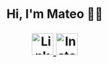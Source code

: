 <h1 align="center"> Hi, I'm Mateo 👋🔭
</p>
  <p align="center">
    <a href="https://www.linkedin.com/in/mateo-toro-rodriguez-3799b624a/">
      <img alt="Linkedin" width="50px" src="https://play-lh.googleusercontent.com/kMofEFLjobZy_bCuaiDogzBcUT-dz3BBbOrIEjJ-hqOabjK8ieuevGe6wlTD15QzOqw" />
    </a>
    <a href="https://www.instagram.com/mgodll_99/">
      <img alt="Instagram" width="50px" src="https://cdn-icons-png.flaticon.com/512/174/174855.png" />
    </a>
  
</p>
<!--
**mgodll/mgodll** is a ✨ _special_ ✨ repository because its `README.md` (this file) appears on your GitHub profile.

Here are some ideas to get you started:

- 🔭 I’m currently working on ...
- 🌱 I’m currently learning ...
- 👯 I’m looking to collaborate on ...
- 🤔 I’m looking for help with ...
- 💬 Ask me about ...
- 📫 How to reach me: ...
- 😄 Pronouns: ...
- ⚡ Fun fact: ...
-->
